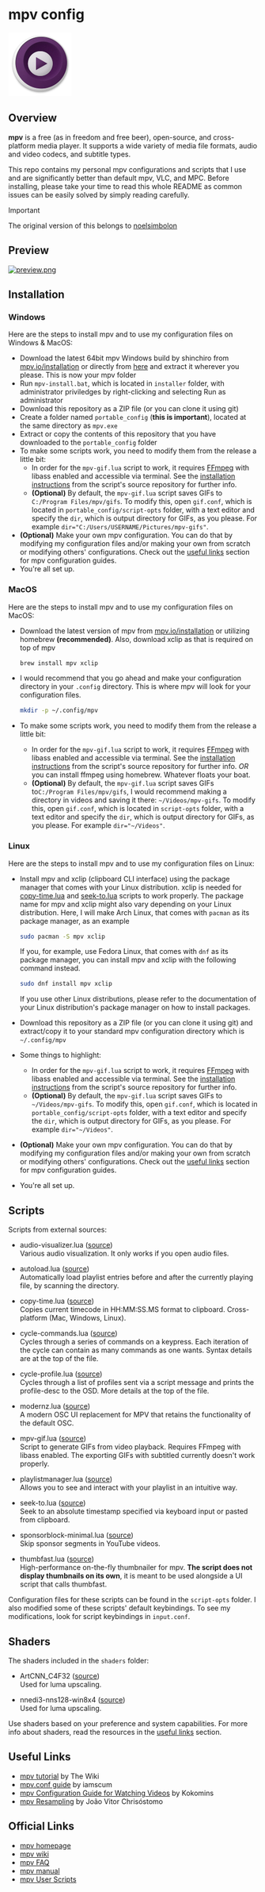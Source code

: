 # mpv config

![mpv logo](https://raw.githubusercontent.com/mpv-player/mpv.io/master/source/images/mpv-logo-128.png)

## Overview

**mpv** is a free (as in freedom and free beer), open-source, and cross-platform media player. It supports
a wide variety of media file formats, audio and video codecs, and subtitle types.

This repo contains my personal mpv configurations and scripts that I use and are significantly better than default mpv, VLC, and MPC. Before installing, please take your time to read this whole README as common issues can be easily solved by simply reading carefully.

> [!IMPORTANT]
> The original version of this belongs to [noelsimbolon](https://github.com/noelsimbolon/mpv-config)

## Preview

[![preview.png](https://i.postimg.cc/8zNHHPHy/preview.png)](https://postimg.cc/VdZnsw2M)

## Installation

### Windows

Here are the steps to install mpv and to use my configuration files on Windows &
MacOS:

- Download the latest 64bit mpv Windows build by shinchiro from [mpv.io/installation](https://mpv.io/installation/) or directly from [here](https://sourceforge.net/projects/mpv-player-windows/files/) and extract it wherever you please. This is now your mpv folder
- Run `mpv-install.bat`, which is located in `installer` folder, with administrator priviledges by right-clicking and selecting Run as administrator
- Download this repository as a ZIP file (or you can clone it using git)
- Create a folder named `portable_config` (**this is important**), located at the same directory as `mpv.exe`
- Extract or copy the contents of this repository that you have downloaded to the `portable_config` folder
- To make some scripts work, you need to modify them from the release a little bit:
  - In order for the `mpv-gif.lua` script to work, it requires [FFmpeg](https://ffmpeg.org/) with libass enabled and accessible via terminal. See the [installation instructions](https://github.com/Scheliux/mpv-gif-generator#installation) from the script's source repository for further info.
  - **(Optional)** By default, the `mpv-gif.lua` script saves GIFs to `C:/Program Files/mpv/gifs`. To modify this, open `gif.conf`, which is located in `portable_config/script-opts` folder, with a text editor and specify the `dir`, which is output directory for GIFs, as you please. For example `dir="C:/Users/USERNAME/Pictures/mpv-gifs"`.
- **(Optional)** Make your own mpv configuration. You can do that by modifying my configuration files and/or making your own from scratch or modifying others' configurations. Check out the [useful links](#useful-links) section for mpv configuration guides.
- You're all set up.

### MacOS

Here are the steps to install mpv and to use my configuration files on MacOS:

- Download the latest version of mpv from [mpv.io/installation](https://mpv.io/installation/) or utilizing homebrew **(recommended)**. Also, download xclip as that is required on top of mpv

  ```bash
  brew install mpv xclip
  ```

- I would recommend that you go ahead and make your configuration directory in
  your `.config` directory. This is where mpv will look for your configuration files.

  ```bash
  mkdir -p ~/.config/mpv
  ```

- To make some scripts work, you need to modify them from the release a little bit:

  - In order for the `mpv-gif.lua` script to work, it requires [FFmpeg](https://ffmpeg.org/) with libass enabled and accessible via terminal. See the [installation instructions](https://github.com/Scheliux/mpv-gif-generator#installation) from the script's source repository for further info. _OR_ you can install ffmpeg using homebrew. Whatever floats your boat.
  - **(Optional)** By default, the `mpv-gif.lua` script saves GIFs to`C:/Program Files/mpv/gifs`, I would recommend making a directory in videos and saving it there: `~/Videos/mpv-gifs`. To modify this, open `gif.conf`, which is located in `script-opts` folder, with a text editor and specify the `dir`, which is output directory for GIFs, as you please. For example `dir="~/Videos"`.

### Linux

Here are the steps to install mpv and to use my configuration files on Linux:

- Install mpv and xclip (clipboard CLI interface) using the package manager that comes with your Linux distribution. xclip is needed for [copy-time.lua](https://github.com/noelsimbolon/mpv-config/blob/linux/scripts/copy-time.lua) and [seek-to.lua](https://github.com/noelsimbolon/mpv-config/blob/linux/scripts/seek-to.lua) scripts to work properly. The package name for mpv and xclip might also vary depending on your Linux distribution. Here, I will make Arch Linux, that comes with `pacman` as its package manager, as an example

  ```bash
  sudo pacman -S mpv xclip
  ```

  If you, for example, use Fedora Linux, that comes with `dnf` as its package manager, you can install mpv and xclip with the following command instead.

  ```bash
  sudo dnf install mpv xclip
  ```

  If you use other Linux distributions, please refer to the documentation of your Linux distribution's package manager on how to install packages.

- Download this repository as a ZIP file (or you can clone it using git) and extract/copy it to your standard mpv configuration directory which is `~/.config/mpv`
- Some things to highlight:
  - In order for the `mpv-gif.lua` script to work, it requires [FFmpeg](https://ffmpeg.org/) with libass enabled and accessible via terminal. See the [installation instructions](https://github.com/Scheliux/mpv-gif-generator#installation) from the script's source repository for further info.
  - **(Optional)** By default, the `mpv-gif.lua` script saves GIFs to `~/Videos/mpv-gifs`. To modify this, open `gif.conf`, which is located in `portable_config/script-opts` folder, with a text editor and specify the `dir`, which is output directory for GIFs, as you please. For example `dir="~/Videos"`.
- **(Optional)** Make your own mpv configuration. You can do that by modifying my configuration files and/or making your own from scratch or modifying others' configurations. Check out the [useful links](#useful-links) section for mpv configuration guides.
- You're all set up.

## Scripts

Scripts from external sources:

- audio-visualizer.lua ([source](https://github.com/mfcc64/mpv-scripts#visualizerlua))\
  Various audio visualization. It only works if you open audio files.
- autoload.lua ([source](https://github.com/mpv-player/mpv/blob/master/TOOLS/lua/autoload.lua))\
  Automatically load playlist entries before and after the currently playing file, by scanning the directory.

- copy-time.lua ([source](https://github.com/linguisticmind/mpv-scripts/tree/master/copy-time))\
  Copies current timecode in HH:MM:SS.MS format to clipboard. Cross-platform (Mac, Windows, Linux).

- cycle-commands.lua ([source](https://github.com/CogentRedTester/mpv-scripts#cycle-commands))\
  Cycles through a series of commands on a keypress. Each iteration of the cycle can contain as many commands as one wants. Syntax details are at the top of the file.

- cycle-profile.lua ([source](https://github.com/CogentRedTester/mpv-scripts#cycle-profile))\
  Cycles through a list of profiles sent via a script message and prints the profile-desc to the OSD. More details at the top of the file.

- modernz.lua ([source](https://github.com/Samillion/ModernZ))\
  A modern OSC UI replacement for MPV that retains the functionality of the default OSC.

- mpv-gif.lua ([source](https://github.com/Scheliux/mpv-gif-generator))\
  Script to generate GIFs from video playback. Requires FFmpeg with libass enabled. The exporting GIFs with subtitled currently doesn't work properly.

- playlistmanager.lua ([source](https://github.com/jonniek/mpv-playlistmanager))\
  Allows you to see and interact with your playlist in an intuitive way.

- seek-to.lua ([source](https://github.com/dexeonify/mpv-config/blob/main/scripts/seek-to.lua))\
  Seek to an absolute timestamp specified via keyboard input or pasted from clipboard.

- sponsorblock-minimal.lua ([source](https://codeberg.org/jouni/mpv_sponsorblock_minimal))\
  Skip sponsor segments in YouTube videos.

- thumbfast.lua ([source](https://github.com/po5/thumbfast))\
  High-performance on-the-fly thumbnailer for mpv. **The script does not display thumbnails on its own**, it is meant to be used alongside a UI script that calls thumbfast.

Configuration files for these scripts can be found in the `script-opts` folder. I also modified some of these scripts' default keybindings. To see my modifications, look for script keybindings in `input.conf`.

## Shaders

The shaders included in the `shaders` folder:

- ArtCNN_C4F32 ([source](https://github.com/Artoriuz/ArtCNN/blob/main/GLSL/ArtCNN_C4F32.glsl))\
  Used for luma upscaling.

- nnedi3-nns128-win8x4 ([source](https://github.com/bjin/mpv-prescalers/tree/master))\
  Used for luma upscaling.

Use shaders based on your preference and system capabilities. For more info about shaders, read the resources in the [useful links](#useful-links) section.

## Useful Links

- [mpv tutorial](https://thewiki.moe/tutorials/mpv/) by The Wiki
- [mpv.conf guide](https://iamscum.wordpress.com/guides/videoplayback-guide/mpv-conf/) by iamscum
- [mpv Configuration Guide for Watching Videos](https://kokomins.wordpress.com/2019/10/14/mpv-config-guide/) by Kokomins
- [mpv Resampling](https://artoriuz.github.io/blog/mpv_upscaling.html) by João Vitor Chrisóstomo

## Official Links

- [mpv homepage](https://mpv.io/)
- [mpv wiki](https://github.com/mpv-player/mpv/wiki)
- [mpv FAQ](https://github.com/mpv-player/mpv/wiki/FAQ)
- [mpv manual](https://mpv.io/manual/stable/)
- [mpv User Scripts](https://github.com/mpv-player/mpv/wiki/User-Scripts)

